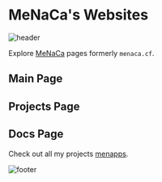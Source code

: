 # MeNaCa's Websites
![header](https://github.com/user-attachments/assets/44b64c82-f0b2-473e-a201-b4a6b5305226)


Explore [MeNaCa](https://menaca.github.io/) pages formerly `menaca.cf`.

## Main Page
## Projects Page
## Docs Page

Check out all my projects [menapps](https://www.instagram.com/menapps).

![footer](https://github.com/user-attachments/assets/6c10cf6f-964f-4c3d-bad6-7986b472b972)
